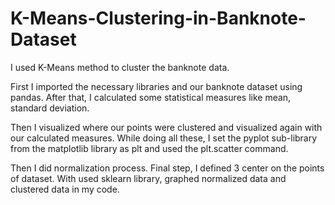 # K-Means-Clustering-in-Banknote-Dataset
I used K-Means method to cluster the banknote data.

First I imported the necessary libraries and our banknote dataset using pandas. 
After that, I calculated some statistical measures like mean, standard deviation. 

Then I visualized where our points were clustered and visualized again with our calculated measures. 
While doing all these, I set the pyplot sub-library from the matplotlib library as plt and used the plt.scatter command.

Then I did normalization process.
Final step, I defined 3 center on the points of dataset. 
With used sklearn library, graphed normalized data and clustered data in my code. 
